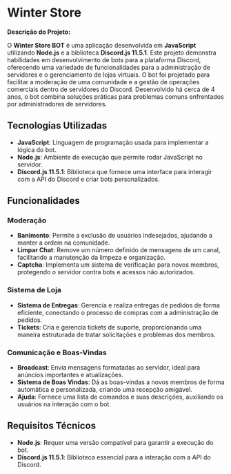 # Winter Store 

**Descrição do Projeto:**

O **Winter Store BOT** é uma aplicação desenvolvida em **JavaScript** utilizando **Node.js** e a biblioteca **Discord.js 11.5.1**. Este projeto demonstra habilidades em desenvolvimento de bots para a plataforma Discord, oferecendo uma variedade de funcionalidades para a administração de servidores e o gerenciamento de lojas virtuais. O bot foi projetado para facilitar a moderação de uma comunidade e a gestão de operações comerciais dentro de servidores do Discord. Desenvolvido há cerca de 4 anos, o bot combina soluções práticas para problemas comuns enfrentados por administradores de servidores. 

## Tecnologias Utilizadas

- **JavaScript**: Linguagem de programação usada para implementar a lógica do bot.
- **Node.js**: Ambiente de execução que permite rodar JavaScript no servidor.
- **Discord.js 11.5.1**: Biblioteca que fornece uma interface para interagir com a API do Discord e criar bots personalizados.

## Funcionalidades

### Moderação

- **Banimento**: Permite a exclusão de usuários indesejados, ajudando a manter a ordem na comunidade.
- **Limpar Chat**: Remove um número definido de mensagens de um canal, facilitando a manutenção da limpeza e organização.
- **Captcha**: Implementa um sistema de verificação para novos membros, protegendo o servidor contra bots e acessos não autorizados.

### Sistema de Loja

- **Sistema de Entregas**: Gerencia e realiza entregas de pedidos de forma eficiente, conectando o processo de compras com a administração de pedidos.
- **Tickets**: Cria e gerencia tickets de suporte, proporcionando uma maneira estruturada de tratar solicitações e problemas dos membros.

### Comunicação e Boas-Vindas

- **Broadcast**: Envia mensagens formatadas ao servidor, ideal para anúncios importantes e atualizações.
- **Sistema de Boas Vindas**: Dá as boas-vindas a novos membros de forma automática e personalizada, criando uma recepção amigável.
- **Ajuda**: Fornece uma lista de comandos e suas descrições, auxiliando os usuários na interação com o bot.

## Requisitos Técnicos

- **Node.js**: Requer uma versão compatível para garantir a execução do bot.
- **Discord.js 11.5.1**: Biblioteca essencial para a interação com a API do Discord.
